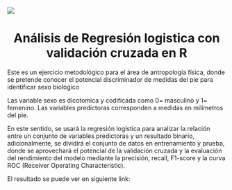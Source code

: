 <p align="left">
   <img src="https://img.shields.io/badge/STATUS-Completado-green">
</p>

<h1 align="center">Análisis de Regresión logistica con validación cruzada en R</h1>

<p>Este es un ejercicio metodológico para el área de antropología física, donde se pretende conocer el potencial discriminador de medidas del pie para identificar sexo biológico</p>

<p>Las variable sexo es dicotomica y codificada como 0= masculino y 1= femenino. Las variables predictoras corresponden a medidas en milímetros del pie.</p>

<p>En este sentido, se usará la regresión logística para analizar la relación entre un conjunto de variables predictoras y un resultado binario, adicionalmente, se dividirá el conjunto de datos en entrenamiento y prueba, donde se aprovechará el  potencial de la validación cruzada y la evaluación del rendimiento del modelo mediante la precisión, recall, F1-score y la curva ROC (Receiver Operating Characteristic).</p>

<p>El resultado se puede ver en siguiente link: </p>
